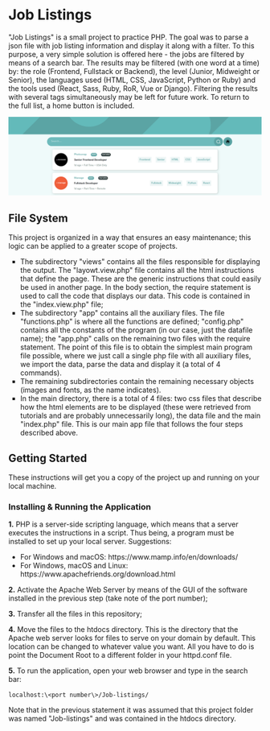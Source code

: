 # Job Listings

"Job Listings" is a small project to practice PHP. The goal was to parse a json file with job listing information and display it along with a filter. To this purpose, a very simple solution is offered here - the jobs are filtered by means of a search bar. The results may be filtered (with one word at a time) by: the role (Frontend, Fullstack or Backend), the level (Junior, Midweight or Senior), the languages used (HTML, CSS, JavaScript, Python or Ruby) and the tools used (React, Sass, Ruby, RoR, Vue or Django). Filtering the results with several tags simultaneously may be left for future work. To return to the full list, a home button is included.

<p float="center">
  <img src="/images/exemplo.png" width="1000" />
</p>

## File System
This project is organized in a way that ensures an easy maintenance; this logic can be applied to a greater scope of projects.
<ul>
  <li style="list-style-type:square"> The subdirectory "views" contains all the files responsible for displaying the output. The "layowt.view.php" file contains all the html instructions that define the page. These are the generic instructions that could easily be used in another page. In the body section, the require statement is used to call the code that displays our data. This code is contained in the "index.view.php" file;</li>
  <li style="list-style-type:square">The subdirectory "app" contains all the auxiliary files. The file "functions.php" is where all the functions are defined; "config.php" contains all the constants of the program (in our case, just the datafile name); the "app.php" calls on the remaining two files with the require statement. The point of this file is to obtain the simplest main program file possible, where we just call a single php file with all auxiliary files, we import the data, parse the data and display it (a total of 4 commands).</li>
  <li style="list-style-type:square">The remaining subdirectories contain the remaining necessary objects (images and fonts, as the name indicates).</li>
  <li style="list-style-type:square">In the main directory, there is a total of 4 files: two css files that describe how the html elements are to be displayed (these were retrieved from tutorials and are probably unnecessarily long), the data file and the main "index.php" file. This is our main app file that follows the four steps described above.</li>

</ul>

## Getting Started

These instructions will get you a copy of the project up and running on your local machine.

### Installing & Running the Application

<b>1.</b> PHP is a server-side scripting language, which means that a server executes the instructions in a script. Thus being, a program must be installed to set up your local server.
Suggestions:
  <ul>
    <li>For Windows and macOS: https://www.mamp.info/en/downloads/</li>
    <li>For Windows, macOS and Linux: https://www.apachefriends.org/download.html </li>
  </ul>
  
<b>2.</b> Activate the Apache Web Server by means of the GUI of the software installed in the previous step (take note of the port number);

<b>3.</b> Transfer all the files in this repository;

<b>4.</b> Move the files to the htdocs directory. This is the directory that the Apache web server looks for files to serve on your domain by default. This location can be changed to whatever value you want. All you have to do is point the Document Root to a different folder in your httpd.conf file.

<b>5.</b> To run the application, open your web browser and type in the search bar: 
```
localhost:\<port number\>/Job-listings/
```
  
  Note that in the previous statement it was assumed that this project folder was named "Job-listings" and was contained in the htdocs directory.
